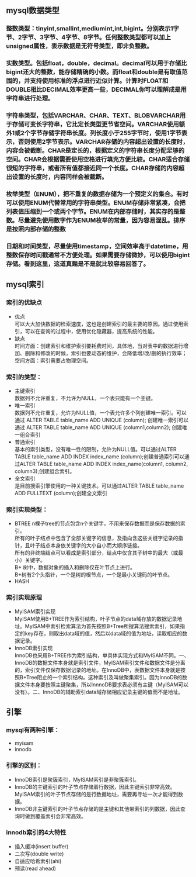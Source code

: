 ## mysql数据类型
### 整数类型：tinyint,smallint,mediumint,int,bigint。分别表示1字节、2字节、3字节、4字节、8字节。任何整数类型都可以加上unsigned属性，表示数据是无符号类型，即非负整数。
### 实数类型。包括float，double，decimal。decimal可以用于存储比bigint还大的整数，能存储精确的小数。而float和double是有取值范围的，并支持使用标准的浮点进行近似计算。计算时FLOAT和DOUBLE相比DECIMAL效率更高一些，DECIMAL你可以理解成是用字符串进行处理。
### 字符串类型，包括VARCHAR、CHAR、TEXT、BLOBVARCHAR用于存储可变长字符串，它比定长类型更节省空间。VARCHAR使用额外1或2个字节存储字符串长度。列长度小于255字节时，使用1字节表示，否则使用2字节表示。VARCHAR存储的内容超出设置的长度时，内容会被截断。CHAR是定长的，根据定义的字符串长度分配足够的空间。CHAR会根据需要使用空格进行填充方便比较。CHAR适合存储很短的字符串，或者所有值都接近同一个长度。CHAR存储的内容超出设置的长度时，内容同样会被截断。
### 枚举类型（ENUM），把不重复的数据存储为一个预定义的集合。有时可以使用ENUM代替常用的字符串类型。ENUM存储非常紧凑，会把列表值压缩到一个或两个字节。ENUM在内部存储时，其实存的是整数。尽量避免使用数字作为ENUM枚举的常量，因为容易混乱。排序是按照内部存储的整数
### 日期和时间类型，尽量使用timestamp，空间效率高于datetime，用整数保存时间戳通常不方便处理。如果需要存储微妙，可以使用bigint存储。看到这里，这道真题是不是就比较容易回答了。
## mysql索引
### 索引的优缺点
- 优点  
  可以大大加快数据的检索速度，这也是创建索引的最主要的原因。通过使用索引，可以在查询的过程中，使用优化隐藏器，提高系统的性能。
- 缺点  
  时间方面：创建索引和维护索引要耗费时间，具体地，当对表中的数据进行增加、删除和修改的时候，索引也要动态的维护，会降低增/改/删的执行效率；空间方面：索引需要占物理空间。
### 索引的类型：
- 主键索引  
  数据列不允许重复，不允许为NULL，一个表只能有一个主键。
- 唯一索引  
  数据列不允许重复，允许为NULL值，一个表允许多个列创建唯一索引。可以通过 ALTER TABLE table_name ADD UNIQUE (column); 创建唯一索引可以通过 ALTER TABLE table_name ADD UNIQUE (column1,column2); 创建唯一组合索引
- 普通索引  
  基本的索引类型，没有唯一性的限制，允许为NULL值。可以通过ALTER TABLE table_name ADD INDEX index_name (column);创建普通索引可以通过ALTER TABLE table_name ADD INDEX index_name(column1, column2, column3);创建组合索引。
- 全文索引  
  是目前搜索引擎使用的一种关键技术。可以通过ALTER TABLE table_name ADD FULLTEXT (column);创建全文索引
### 索引实现类型：
- BTREE
  n棵子tree的节点包含n个关键字，不用来保存数据而是保存数据的索引。  
  所有的叶子结点中包含了全部关键字的信息，及指向含这些关键字记录的指针，且叶子结点本身依关键字的大小自小而大顺序链接。  
  所有的非终端结点可以看成是索引部分，结点中仅含其子树中的最大（或最小）关键字。  
  B+ 树中，数据对象的插入和删除仅在叶节点上进行。  
  B+树有2个头指针，一个是树的根节点，一个是最小关键码的叶节点。
- HASH
### 索引实现原理
- MyISAM索引实现  
    MyISAM使用B+TREE作为索引结构，叶子节点的data域存放的数据记录地址。MyISAM中索引检索算法为首先按照B+Tree所搜算法搜索索引，如果指定的key存在，则取出data域的值，然后以data域的值为地址，读取相应的数据记录。
- InnoDB索引实现  
    InnoDB也采用B+TREE作为索引结构，单具体实现方式和MyISAM不同。一、InnoDB的数据文件本身就是索引文件，MyISAM索引文件和数据文件是分离的，索引文件仅保存数据记录的地址。在InnoDB中，表数据文件本身就是按照B+Tree阻止的一个索引结构。这种索引及叫做聚集索引。因为InnoDB的数据文件本身要按照主键聚集，所以InnnoDB要求表必须有主键（MyISAM可以没有）。二、InnoDB的辅助索引data域存储相应记录主键的值而不是地址。
## 引擎
### mysql有两种引擎：
- myisam
- innodb
### 引擎的区别：
- InnoDB索引是聚簇索引，MyISAM索引是非聚簇索引。
- InnoDB的主键索引的叶子节点存储着行数据，因此主键索引非常高效。MyISAM索引的叶子节点存储的是行数据地址，需要再寻址一次才能得到数据。
- InnoDB非主键索引的叶子节点存储的是主键和其他带索引的列数据，因此查询时做到覆盖索引会非常高效。
### innodb索引的4大特性
- 插入缓冲(insert buffer)
- 二次写(double write)
- 自适应哈希索引(ahi)
- 预读(read ahead)
    